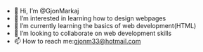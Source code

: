 - 👋 Hi, I’m @GjonMarkaj
- 👀 I’m interested in learning how to design webpages
- 🌱 I’m currently learning the basics of web development(HTML)
- 💞️ I’m looking to collaborate on web development skills
- 📫 How to reach me:gjonm33@hotmail.com

<!---
GjonMarkaj/GjonMarkaj is a ✨ special ✨ repository because its `README.md` (this file) appears on your GitHub profile.
You can click the Preview link to take a look at your changes.
--->
